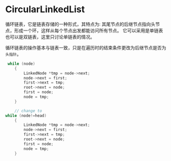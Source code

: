 # CircularLinkedList

循环链表，它是链表存储的一种形式，其特点为:
其尾节点的后继节点指向头节点，形成一个环，这样从每个节点出发都能访问所有节点。
它可以采用是单链表也可以是双链表，这里只讨论单链表的情况。

循环链表的操作基本与链表一致，只是在遍历时的结束条件更改为后继节点是否为`头指针`。


```c
 while (node)
    {
        LinkedNode *tmp = node->next;
        node->next = first;
        first->next = tmp;
        root->next = node;
        first = node;
        node = tmp;
    }

    // change to 
while (node!=head)
    {
        LinkedNode *tmp = node->next;
        node->next = first;
        first->next = tmp;
        root->next = node;
        first = node;
        node = tmp;
    }

```

